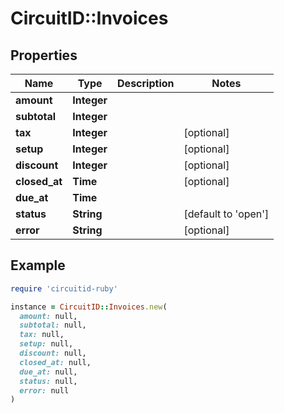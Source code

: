 # CircuitID::Invoices

## Properties

| Name | Type | Description | Notes |
| ---- | ---- | ----------- | ----- |
| **amount** | **Integer** |  |  |
| **subtotal** | **Integer** |  |  |
| **tax** | **Integer** |  | [optional] |
| **setup** | **Integer** |  | [optional] |
| **discount** | **Integer** |  | [optional] |
| **closed_at** | **Time** |  | [optional] |
| **due_at** | **Time** |  |  |
| **status** | **String** |  | [default to &#39;open&#39;] |
| **error** | **String** |  | [optional] |

## Example

```ruby
require 'circuitid-ruby'

instance = CircuitID::Invoices.new(
  amount: null,
  subtotal: null,
  tax: null,
  setup: null,
  discount: null,
  closed_at: null,
  due_at: null,
  status: null,
  error: null
)
```

